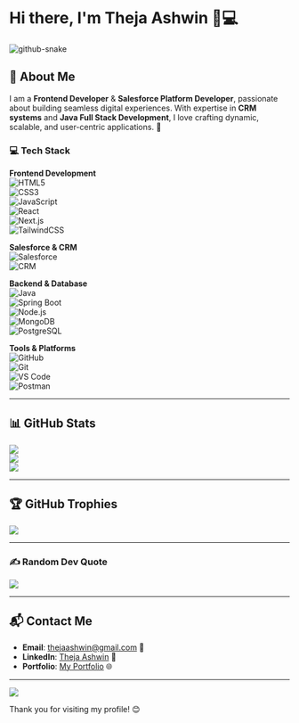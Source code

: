 # Hi there, I'm Theja Ashwin 🌟💻

<picture>
  <source media="(prefers-color-scheme: dark)" srcset="https://raw.githubusercontent.com/tobiasmeyhoefer/tobiasmeyhoefer/output/github-snake-dark.svg" />
  <source media="(prefers-color-scheme: light)" srcset="https://raw.githubusercontent.com/tobiasmeyhoefer/tobiasmeyhoefer/output/github-snake.svg" />
  <img alt="github-snake" src="https://raw.githubusercontent.com/tobiasmeyhoefer/tobiasmeyhoefer/output/github-snake.svg" />
</picture>

## 📖 About Me  

I am a **Frontend Developer** & **Salesforce Platform Developer**, passionate about building seamless digital experiences. With expertise in **CRM systems** and **Java Full Stack Development**, I love crafting dynamic, scalable, and user-centric applications. 🚀  

### 💻 Tech Stack  

**Frontend Development**  
![HTML5](https://img.shields.io/badge/html5-%23E34F26.svg?style=for-the-badge&logo=html5&logoColor=white)  
![CSS3](https://img.shields.io/badge/css3-%231572B6.svg?style=for-the-badge&logo=css3&logoColor=white)  
![JavaScript](https://img.shields.io/badge/javascript-%23323330.svg?style=for-the-badge&logo=javascript&logoColor=%23F7DF1E)  
![React](https://img.shields.io/badge/react-%2320232a.svg?style=for-the-badge&logo=react&logoColor=%2361DAFB)  
![Next.js](https://img.shields.io/badge/next.js-%23000000.svg?style=for-the-badge&logo=next.js&logoColor=white)  
![TailwindCSS](https://img.shields.io/badge/tailwindcss-%2338B2AC.svg?style=for-the-badge&logo=tailwind-css&logoColor=white)  

**Salesforce & CRM**  
![Salesforce](https://img.shields.io/badge/Salesforce-%2300A1E0.svg?style=for-the-badge&logo=salesforce&logoColor=white)  
![CRM](https://img.shields.io/badge/CRM-%23323330.svg?style=for-the-badge&logo=crm&logoColor=white)  

**Backend & Database**  
![Java](https://img.shields.io/badge/java-%23ED8B00.svg?style=for-the-badge&logo=openjdk&logoColor=white)  
![Spring Boot](https://img.shields.io/badge/springboot-%236DB33F.svg?style=for-the-badge&logo=spring&logoColor=white)  
![Node.js](https://img.shields.io/badge/node.js-6DA55F?style=for-the-badge&logo=node.js&logoColor=white)  
![MongoDB](https://img.shields.io/badge/MongoDB-%234ea94b.svg?style=for-the-badge&logo=mongodb&logoColor=white)  
![PostgreSQL](https://img.shields.io/badge/postgresql-%23316192.svg?style=for-the-badge&logo=postgresql&logoColor=white)  

**Tools & Platforms**  
![GitHub](https://img.shields.io/badge/github-%23121011.svg?style=for-the-badge&logo=github&logoColor=white)  
![Git](https://img.shields.io/badge/git-%23F05033.svg?style=for-the-badge&logo=git&logoColor=white)  
![VS Code](https://img.shields.io/badge/VSCode-%23007ACC.svg?style=for-the-badge&logo=visual-studio-code&logoColor=white)  
![Postman](https://img.shields.io/badge/Postman-FF6C37?style=for-the-badge&logo=postman&logoColor=white)  

---

## 📊 GitHub Stats  

![](https://github-readme-stats.vercel.app/api?username=thejaAshwin62&theme=dark&hide_border=false&include_all_commits=true&count_private=true)  
![](https://github-readme-streak-stats.herokuapp.com/?user=thejaAshwin62&theme=dark&hide_border=false)  
![](https://github-readme-stats.vercel.app/api/top-langs/?username=thejaAshwin62&theme=dark&hide_border=false&layout=compact)  

---

## 🏆 GitHub Trophies  

![](https://github-profile-trophy.vercel.app/?username=thejaAshwin62&theme=radical&no-frame=false&no-bg=false&margin-w=4)  

---

### ✍️ Random Dev Quote  

![](https://quotes-github-readme.vercel.app/api?type=horizontal&theme=radical)  

---

## 📬 Contact Me  

- **Email**: [thejaashwin@gmail.com](mailto:thejaashwin@gmail.com) 📧  
- **LinkedIn**: [Theja Ashwin](https://linkedin.com/in/theja-ashwin-632367289/) 🔗  
- **Portfolio**: [My Portfolio](https://thejaashwin.me/) 🌐  

---

[![](https://visitcount.itsvg.in/api?id=thejaAshwin62&icon=0&color=0)](https://visitcount.itsvg.in)  

Thank you for visiting my profile! 😊
